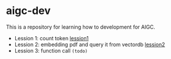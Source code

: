 # aigc-dev
This is a repository for learning how to development for AIGC.

- Lession 1: count token [lession1](./lession1/)
- Lession 2: embedding pdf and query it from vectordb [lession2](./lession2/)
- Lession 3: function call `(todo)`
